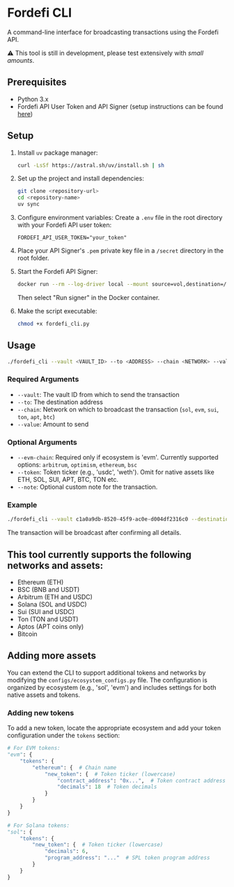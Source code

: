# Fordefi CLI

A command-line interface for broadcasting transactions using the Fordefi API.

⚠️ This tool is still in development, please test extensively with _small amounts_.

## Prerequisites

- Python 3.x
- Fordefi API User Token and API Signer (setup instructions can be found [here](https://docs.fordefi.com/developers/program-overview))

## Setup

1. Install `uv` package manager:
   ```bash
   curl -LsSf https://astral.sh/uv/install.sh | sh
   ```

2. Set up the project and install dependencies:
   ```bash
   git clone <repository-url>
   cd <repository-name>
   uv sync
   ```

3. Configure environment variables:
   Create a `.env` file in the root directory with your Fordefi API user token:
   ```plaintext
   FORDEFI_API_USER_TOKEN="your_token"
   ```
4. Place your API Signer's `.pem` private key file in a `/secret` directory in the root folder.

5. Start the Fordefi API Signer:
   ```bash
   docker run --rm --log-driver local --mount source=vol,destination=/storage -it fordefi.jfrog.io/fordefi/api-signer:latest
   ```
   Then select "Run signer" in the Docker container.

6. Make the script executable:
   ```bash
   chmod +x fordefi_cli.py
   ```

## Usage

```bash
./fordefi_cli --vault <VAULT_ID> --to <ADDRESS> --chain <NETWORK> --value <AMOUNT> [OPTIONS]
```

### Required Arguments

- `--vault`: The vault ID from which to send the transaction
- `--to`: The destination address
- `--chain`: Network on which to broadcast the transaction (`sol`, `evm`, `sui`, `ton`, `apt`, `btc`)
- `--value`: Amount to send

### Optional Arguments

- `--evm-chain`: Required only if ecosystem is 'evm'. Currently supported options: `arbitrum`, `optimism`, `ethereum`, `bsc`
- `--token`: Token ticker (e.g., 'usdc', 'weth'). Omit for native assets like ETH, SOL, SUI, APT, BTC, TON etc.
- `--note`: Optional custom note for the transaction.

### Example

```bash
./fordefi_cli --vault c1a0a9db-8520-45f9-ac0e-d004df2316c0 --destination 0x123... --chain evm --evm-chain arbitrum --value 1.5 --token usdc --note "Test transfer"
```

The transaction will be broadcast after confirming all details.

## This tool currently supports the following networks and assets:

- Ethereum (ETH)
- BSC (BNB and USDT)
- Arbitrum (ETH and USDC)
- Solana (SOL and USDC)
- Sui (SUI and USDC)
- Ton (TON and USDT)
- Aptos (APT coins only)
- Bitcoin


## Adding more assets

You can extend the CLI to support additional tokens and networks by modifying the `configs/ecosystem_configs.py` file. The configuration is organized by ecosystem (e.g., 'sol', 'evm') and includes settings for both native assets and tokens.

### Adding new tokens

To add a new token, locate the appropriate ecosystem and add your token configuration under the `tokens` section:

```python
# For EVM tokens:
"evm": {
    "tokens": {
        "ethereum": {  # Chain name
            "new_token": {  # Token ticker (lowercase)
                "contract_address": "0x...",  # Token contract address
                "decimals": 18  # Token decimals
            }
        }
    }
}

# For Solana tokens:
"sol": {
    "tokens": {
        "new_token": {  # Token ticker (lowercase)
            "decimals": 6,
            "program_address": "..."  # SPL token program address
        }
    }
}
```
